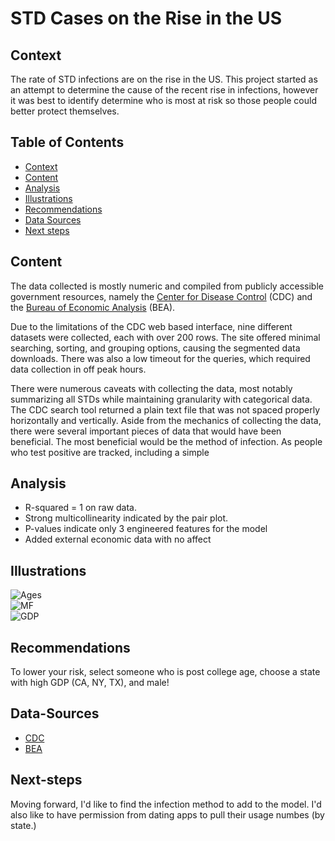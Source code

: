 <p align="center"></p>

# STD Cases on the Rise in the US

## Context

The rate of STD infections are on the rise in the US.  This project started as an attempt to determine the cause of the recent rise in infections, however it was best to identify determine who is most at risk so those people could better protect themselves. 

## Table of Contents

- [Context](#Context)
- [Content](#Content)
- [Analysis](#Analysis)
- [Illustrations](#Illustrations)
- [Recommendations](#Recommendations)
- [Data Sources](#Data-Sources)
- [Next steps](#Next-steps)

## Content

The data collected is mostly numeric and compiled from publicly accessible government resources, namely the [Center for Disease Control](https://wonder.cdc.gov/controller/datarequest/D128) (CDC) and the [Bureau of Economic Analysis](https://www.bea.gov/) (BEA).  

Due to the limitations of the CDC web based interface, nine different datasets were collected, each with over 200 rows.  The site offered minimal searching, sorting, and grouping options, causing the segmented data downloads.  There was also a low timeout for the queries, which required data collection in off peak hours.

There were numerous caveats with collecting the data, most notably summarizing all STDs while maintaining granularity with categorical data.  The CDC search tool returned a plain text file that was not spaced properly horizontally and vertically.  Aside from the mechanics of collecting the data, there were several important pieces of data that would have been beneficial.  The most beneficial would be the method of infection.  As people who test positive are tracked, including a simple 

## Analysis

- R-squared = 1 on raw data. 
- Strong multicollinearity indicated by the pair plot.
- P-values indicate only 3 engineered features for the model
- Added external economic data with no affect

## Illustrations 


![Ages](./img/infections_age.svg)  
![MF](./img/mf_inf_percent.svg)  
![GDP](./img/statecasesvsgdp.svg) 

## Recommendations

To lower your risk, select someone who is post college age, choose a state with high GDP (CA, NY, TX), and male! 

## Data-Sources

- [CDC](https://wonder.cdc.gov/controller/datarequest/D128)  
- [BEA](https://www.bea.gov/)

## Next-steps  
 
Moving forward, I'd like to find the infection method to add to the model.  I'd also like to have permission from dating apps to pull their usage numbes (by state.)

